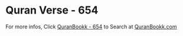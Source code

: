 # Quran Verse - 654 

For more infos, Click [QuranBookk - 654](https://www.quranbookk.com/quran/search?q=654) to Search at [QuranBookk.com](http://quranbookk.com/)